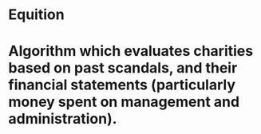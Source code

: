 # Equition
# Algorithm which evaluates charities based on past scandals, and their financial statements (particularly money spent on management and administration).
